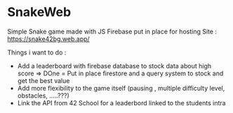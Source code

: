 # SnakeWeb

Simple Snake game made with JS
Firebase put in place for hosting 
Site : https://snake42bg.web.app/

Things i want to do :
  - Add a leaderboard with firebase database to stock data about high score => DOne = Put in place firestore and a query system to stock and get the best value
  - Add more flexibility to the game itself (pausing , multiple difficulty level, obstacles, .....???)
  - Link the API from 42 School for a leaderbord linked to the students intra
